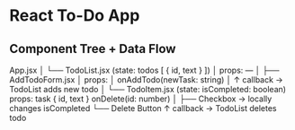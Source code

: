 # React To-Do App

## Component Tree + Data Flow

App.jsx
│
└── TodoList.jsx (state: todos [ { id, text } ])
│ props: —
│
├── AddTodoForm.jsx
│ props:
│ onAddTodo(newTask: string)
│ ↑ callback → TodoList adds new todo
│
└── TodoItem.jsx (state: isCompleted: boolean)
props:
task { id, text }
onDelete(id: number)
│
├── Checkbox → locally changes isCompleted
└── Delete Button ↑ callback → TodoList deletes todo

